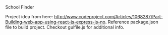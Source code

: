 School Finder

Project idea from here: http://www.codeproject.com/Articles/1068287/Part-Building-web-app-using-react-js-express-js-no.
Reference package.json file to build project. Checkout gulfile.js for additional info.
